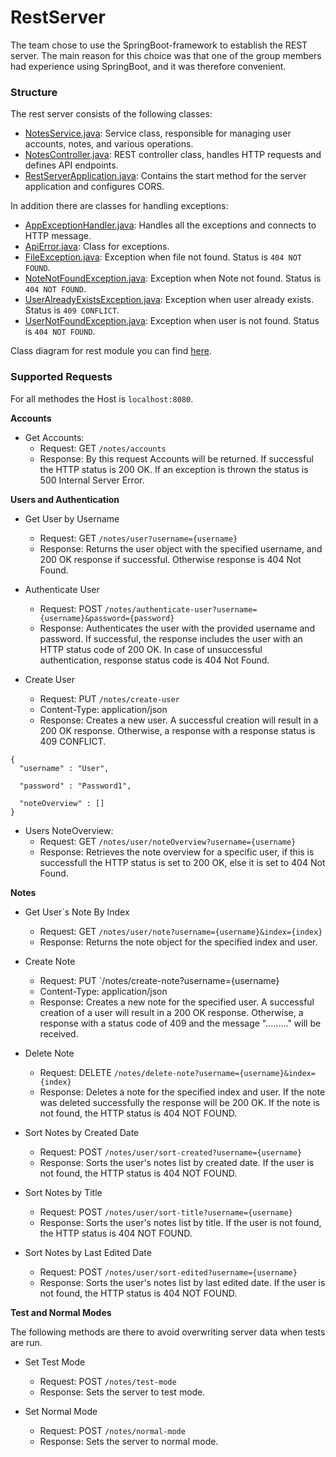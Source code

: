 
# RestServer 

The team chose to use the SpringBoot-framework to establish the REST server. The main reason for this choice was that one of the group members had experience using SpringBoot, and it was therefore convenient.

### Structure 

The rest server consists of the following classes:

- [NotesService.java](src/main/java/rest/NotesService.java): Service class, responsible for managing user accounts, notes, and various operations.
- [NotesController.java](src/main/java/rest/NotesController.java): REST controller class, handles HTTP requests and defines API endpoints. 
- [RestServerApplication.java](src/main/java/rest/RestServerApplication.java): Contains the start method for the server application and configures CORS.

In addition there are classes for handling exceptions:
- [AppExceptionHandler.java](src/main/java/rest//exceptions/AppExceptionHandler.java): Handles all the exceptions and connects to HTTP message.
- [ApiError.java](src/main/java/rest//exceptions/ApiError.java): Class for exceptions.
- [FileException.java](src/main/java/rest//exceptions/FileException.java): Exception when file not found. Status is `404 NOT FOUND`.
- [NoteNotFoundException.java](src/main/java/rest//exceptions/NoteNotFoundException.java): Exception when Note not found. Status is `404 NOT FOUND`.
- [UserAlreadyExistsException.java](src/main/java/rest//exceptions/UserAlreadyExistsException.java): Exception when user already exists. Status is `409 CONFLICT`.
- [UserNotFoundException.java](src/main/java/rest//exceptions/UserNotFoundException.java): Exception when user is not found. Status is `404 NOT FOUND`.


Class diagram for rest module you can find [here](../diagrams/README.md).

### Supported Requests

For all methodes the Host is `localhost:8080`.

**Accounts**

- Get Accounts: 
    - Request: GET `/notes/accounts`
    - Response: By this request Accounts will be returned. If successful the HTTP status is 200 OK. If an exception is thrown the status is 500 Internal Server Error. 

**Users and Authentication**

- Get User by Username
    - Request: GET `/notes/user?username={username}`
    - Response: Returns the user object with the specified username, and 200 OK response if successful. Otherwise response is 404 Not Found.

- Authenticate User
    - Request: POST `/notes/authenticate-user?username={username}&password={password}`
    - Response: Authenticates the user with the provided username and password. If successful, the response includes the user with an HTTP status code of 200 OK. In case of unsuccessful authentication, response status code is 404 Not Found.

- Create User
    - Request: PUT `/notes/create-user`
    - Content-Type: application/json
    - Response: Creates a new user. A successful creation will result in a 200 OK response. Otherwise, a response with a response status is 409 CONFLICT.

```
{
  "username" : "User",

  "password" : "Password1",

  "noteOverview" : []
}
```

- Users NoteOverview:
    - Request: GET `/notes/user/noteOverview?username={username}`
    - Response: Retrieves the note overview for a specific user, if this is successfull the HTTP status is set to 200 OK, else it is set to 404 Not Found. 

**Notes**
- Get User`s Note By Index
    - Request: GET `/notes/user/note?username={username}&index={index}`
    - Response: Returns the note object for the specified index and user. 

- Create Note
    - Request: PUT `/notes/create-note?username={username}
    - Content-Type: application/json
    - Response: Creates a new note for the specified user. A successful creation of a user will result in a 200 OK response. Otherwise, a response with a status code of 409 and the message "........." will be received.

- Delete Note
    - Request: DELETE `/notes/delete-note?username={username}&index={index}`
    - Response: Deletes a note for the specified index and user. If the note was deleted successfully the response will be 200 OK. If the note is not found, the HTTP status is 404 NOT FOUND.  

- Sort Notes by Created Date
    - Request: POST `/notes/user/sort-created?username={username}`
    - Response: Sorts the user's notes list by created date. If the user is not found, the HTTP status is 404 NOT FOUND. 

- Sort Notes by Title
    - Request: POST `/notes/user/sort-title?username={username}`
    - Response: Sorts the user's notes list by title. If the user is not found, the HTTP status is 404 NOT FOUND. 

- Sort Notes by Last Edited Date
    - Request: POST `/notes/user/sort-edited?username={username}`
    - Response: Sorts the user's notes list by last edited date. If the user is not found, the HTTP status is 404 NOT FOUND. 

**Test and Normal Modes**

The following methods are there to avoid overwriting server data when tests are run.

- Set Test Mode
    - Request: POST `/notes/test-mode`
    - Response: Sets the server to test mode.

- Set Normal Mode
    - Request: POST `/notes/normal-mode`
    - Response: Sets the server to normal mode.




